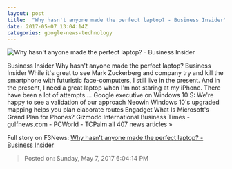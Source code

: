 ```yaml
---
layout: post
title:  "Why hasn't anyone made the perfect laptop? - Business Insider"
date: 2017-05-07 13:04:14Z
categories: google-news-technology
---
```


![Why hasn't anyone made the perfect laptop? - Business Insider](http://static2.businessinsider.com/image/590ccc2169e69a1f008b4c51-1190-625/why-hasnt-anyone-made-the-perfect-laptop.jpg)

Business Insider Why hasn't anyone made the perfect laptop? Business Insider While it's great to see Mark Zuckerberg and company try and kill the smartphone with futuristic face-computers, I still live in the present. And in the present, I need a great laptop when I'm not staring at my iPhone. There have been a lot of attempts ... Google executive on Windows 10 S: We're happy to see a validation of our approach Neowin Windows 10's upgraded mapping helps you plan elaborate routes Engadget What Is Microsoft's Grand Plan for Phones? Gizmodo International Business Times - gulfnews.com - PCWorld - TCPalm all 407 news articles »


Full story on F3News: [Why hasn't anyone made the perfect laptop? - Business Insider](http://www.f3nws.com/n/WF4GPD)

> Posted on: Sunday, May 7, 2017 6:04:14 PM
